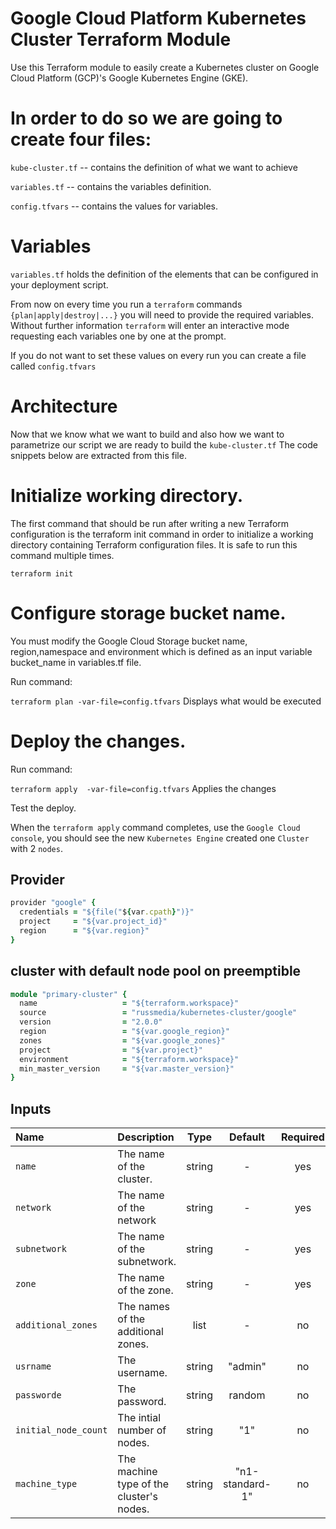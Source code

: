 # Google Cloud Platform Kubernetes Cluster Terraform Module
Use this Terraform module to easily create a Kubernetes cluster on Google Cloud Platform (GCP)'s Google Kubernetes Engine (GKE).

# In order to do so we are going to create four files:
  
```kube-cluster.tf``` -- contains the definition of what we want to achieve

```variables.tf``` -- contains the variables definition.

```config.tfvars``` -- contains the values for variables.

  

# Variables  

```variables.tf``` holds the definition of the elements that can be configured in your
deployment script.


From now on every time you run a ```terraform``` commands ```{plan|apply|destroy|...}``` you will need to provide the required variables. Without further information ```terraform``` will enter an interactive mode requesting each variables one by one at the prompt.

If you do not want to set these values on every run you can create a file called ```config.tfvars```

# Architecture

Now that we know what we want to build and also how we want to parametrize our script we are ready to build the ```kube-cluster.tf```  The code snippets below are extracted from this file.


# Initialize working directory.

The first command that should be run after writing a new Terraform configuration is the terraform init command in order to initialize a working directory containing Terraform configuration files. It is safe to run this command multiple times.
```
terraform init
```
# Configure  storage bucket name.

You must modify the Google Cloud Storage bucket name, region,namespace and environment  which is defined as an input variable bucket_name in variables.tf file.


Run command:

```terraform plan -var-file=config.tfvars```   Displays what would be executed

# Deploy the changes.

Run command:

```terraform apply  -var-file=config.tfvars```    Applies the changes

Test the deploy.

When the ```terraform apply``` command completes, use the ```Google Cloud console```, you should see the new ```Kubernetes Engine``` created one ```Cluster``` with 2 ```nodes```.


## Provider

```ruby
provider "google" {
  credentials = "${file("${var.cpath}")}"
  project     = "${var.project_id}"
  region      = "${var.region}"
}
```

## cluster with default node pool on preemptible

```ruby
module "primary-cluster" {
  name                   = "${terraform.workspace}"
  source                 = "russmedia/kubernetes-cluster/google"
  version                = "2.0.0"
  region                 = "${var.google_region}"
  zones                  = "${var.google_zones}"
  project                = "${var.project}"
  environment            = "${terraform.workspace}" 
  min_master_version     = "${var.master_version}"
}
```  



## Inputs

| Name                  | Description                                         |  Type  | Default | Required |
|:----------------------|:----------------------------------------------------|:------:|:-------:|:--------:|
| `name`                | The name of the cluster.                            | string |    -           |  yes   |
| `network`             | The name of the network                             | string |    -           |  yes   |
| `subnetwork`          | The name of the subnetwork.                         | string |    -           |  yes   |
| `zone`                | The name of the zone.                               | string |    -           |  yes   |
| `additional_zones`    | The names of the additional zones.                  | list   |    -           |  no    |
| `usrname`             | The username.                                       | string | "admin"        |  no    |	
| `passworde`	        | The password.	                                      | string | random         |  no    |
| `initial_node_count`	| The intial number of nodes.                         | string | "1"	        |  no    |
| `machine_type`	    | The machine type of the cluster's nodes.	          |string  |"n1-standard-1" |  no    |